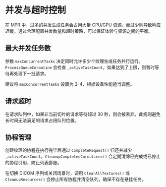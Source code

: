 # 并发与超时控制 

在 MPR 中，过多的并发生成任务会占用大量 CPU/GPU 资源，而过少则导致响应迟缓。通过合理配置并发数量和超时策略，可以保证体验与资源之间的平衡。

## 最大并发任务数

参数 `maxConcurrentTasks` 决定同时允许多少个纹理生成任务并行运行。`ProcessQueueCoroutine` 会检查 `_activeTaskCount`，如果达到了上限，则暂时等待再处理下一批请求。

建议将 `maxConcurrentTasks` 设置为 2–4，根据设备性能适当调整。

## 请求超时

在请求队列中，如果非当前切片的请求等待超过 30 秒，则会被丢弃。此规则避免长时间无法满足的请求占用队列位置。

## 协程管理

创建纹理的协程在执行完毕后通过 `CompleteRequest()` 归还并减少 `_activeTaskCount`。`CleanupCompletedCoroutines()` 会定期清除已完成或已停止的协程引用，防止列表膨胀。

在切换 DICOM 序列或关闭场景时，调用 `ClearAllTextures()` 或 `CleanupResources()` 会停止所有协程并清空队列，确保不存在悬挂任务。